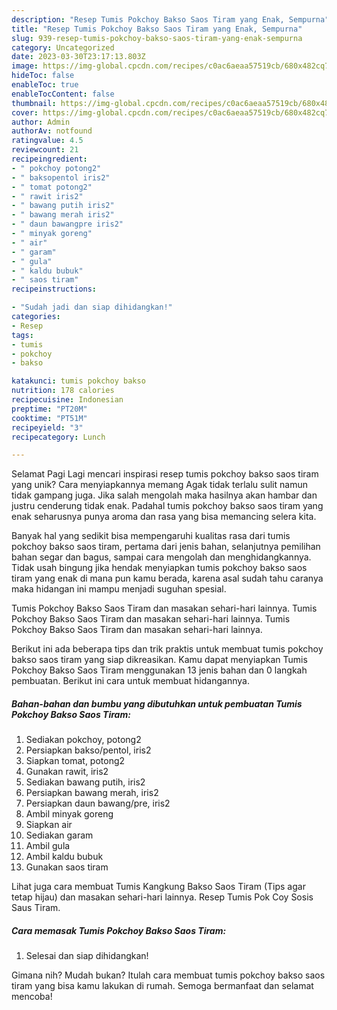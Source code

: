 ```yaml
---
description: "Resep Tumis Pokchoy Bakso Saos Tiram yang Enak, Sempurna"
title: "Resep Tumis Pokchoy Bakso Saos Tiram yang Enak, Sempurna"
slug: 939-resep-tumis-pokchoy-bakso-saos-tiram-yang-enak-sempurna
category: Uncategorized
date: 2023-03-30T23:17:13.803Z
image: https://img-global.cpcdn.com/recipes/c0ac6aeaa57519cb/680x482cq70/tumis-pokchoy-bakso-saos-tiram-foto-resep-utama.jpg
hideToc: false
enableToc: true
enableTocContent: false
thumbnail: https://img-global.cpcdn.com/recipes/c0ac6aeaa57519cb/680x482cq70/tumis-pokchoy-bakso-saos-tiram-foto-resep-utama.jpg
cover: https://img-global.cpcdn.com/recipes/c0ac6aeaa57519cb/680x482cq70/tumis-pokchoy-bakso-saos-tiram-foto-resep-utama.jpg
author: Admin
authorAv: notfound
ratingvalue: 4.5
reviewcount: 21
recipeingredient:
- " pokchoy potong2"
- " baksopentol iris2"
- " tomat potong2"
- " rawit iris2"
- " bawang putih iris2"
- " bawang merah iris2"
- " daun bawangpre iris2"
- " minyak goreng"
- " air"
- " garam"
- " gula"
- " kaldu bubuk"
- " saos tiram"
recipeinstructions:

- "Sudah jadi dan siap dihidangkan!"
categories:
- Resep
tags:
- tumis
- pokchoy
- bakso

katakunci: tumis pokchoy bakso 
nutrition: 178 calories
recipecuisine: Indonesian
preptime: "PT20M"
cooktime: "PT51M"
recipeyield: "3"
recipecategory: Lunch

---
```



Selamat Pagi Lagi mencari inspirasi resep tumis pokchoy bakso saos tiram yang unik? Cara menyiapkannya memang Agak tidak terlalu sulit namun tidak gampang juga. Jika salah mengolah maka hasilnya akan hambar dan justru cenderung tidak enak. Padahal tumis pokchoy bakso saos tiram yang enak seharusnya punya aroma dan rasa yang bisa memancing selera kita.


Banyak hal yang sedikit bisa mempengaruhi kualitas rasa dari tumis pokchoy bakso saos tiram, pertama dari jenis bahan, selanjutnya pemilihan bahan segar dan bagus, sampai cara mengolah dan menghidangkannya. Tidak usah bingung jika hendak menyiapkan tumis pokchoy bakso saos tiram yang enak di mana pun kamu berada, karena asal sudah tahu caranya maka hidangan ini mampu menjadi suguhan spesial.

Tumis Pokchoy Bakso Saos Tiram dan masakan sehari-hari lainnya. Tumis Pokchoy Bakso Saos Tiram dan masakan sehari-hari lainnya. Tumis Pokchoy Bakso Saos Tiram dan masakan sehari-hari lainnya.


Berikut ini ada beberapa tips dan trik praktis untuk membuat tumis pokchoy bakso saos tiram yang siap dikreasikan. Kamu dapat menyiapkan Tumis Pokchoy Bakso Saos Tiram menggunakan 13 jenis bahan dan 0 langkah pembuatan. Berikut ini cara untuk membuat hidangannya.

<!--inarticleads1-->

##### Bahan-bahan dan bumbu yang dibutuhkan untuk pembuatan Tumis Pokchoy Bakso Saos Tiram:

1. Sediakan  pokchoy, potong2
1. Persiapkan  bakso/pentol, iris2
1. Siapkan  tomat, potong2
1. Gunakan  rawit, iris2
1. Sediakan  bawang putih, iris2
1. Persiapkan  bawang merah, iris2
1. Persiapkan  daun bawang/pre, iris2
1. Ambil  minyak goreng
1. Siapkan  air
1. Sediakan  garam
1. Ambil  gula
1. Ambil  kaldu bubuk
1. Gunakan  saos tiram


Lihat juga cara membuat Tumis Kangkung Bakso Saos Tiram (Tips agar tetap hijau) dan masakan sehari-hari lainnya. Resep Tumis Pok Coy Sosis Saus Tiram. 

<!--inarticleads2-->

##### Cara memasak Tumis Pokchoy Bakso Saos Tiram:


1. Selesai dan siap dihidangkan!



Gimana nih? Mudah bukan? Itulah cara membuat tumis pokchoy bakso saos tiram yang bisa kamu lakukan di rumah. Semoga bermanfaat dan selamat mencoba!
